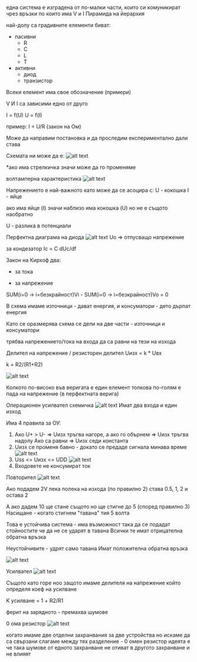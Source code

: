 една система е изградена от по-малки части, които си комуникират чрез връзки по които има V и I
Пирамида на йерархия

най-долу са градивните елементи
биват:
- пасивни 
    - R
    - C
    - L
    - T
- активни 
    - диод
    - транзистор

Всеки елемент има свое обозначение (примери)


V И I са зависими едно от друго

I = f(U)
U = f(I)

пример:
I = U/R  (закон на Ом)

Може да направим постановка и да проследим експериментално дали става

Схемата ни може да е:
![alt text](image.png)

*ако има стрелкичка значи може да го променяме

волтамперна характеристика
![alt text](image-1.png)

Напрежението е най-важното като може да се асоцира с:
U - кокошка
I - яйце

ако има яйце (I) значи наблизо има кокошка (U)
но не е същото наобратно

U - разлика в потенциали


Перфектна диаграма на диода
![alt text](image-2.png)
Uo => отпусващо напрежение



за кондезатор
Ic = C dUc/df


Закон на Кирхоф
два:
- за тока

- за напрежение

SUM(i=0 -> i=безкрайност)Vi - SUM(i=0 -> i=безкрайност)Vo = 0

В схема имаме източници - дават енергия, и консуматори - дето дърпат енергия

Като се оразмерява схема се дели на две части - източници и консуматори

трябва напрежението/тока на входа да са равни на тези на изхода

Делител на напрежение / резисторен делител
Uизх = k * Uвх


k = R2/(R1+R2)

![alt text](image-3.png)


Колкото по-високо във веригата е един елемент толкова по-голям е пада на напрежение (в перфектната верига)


Операционен усилвател
схемичка
![alt text](image-4.png)
Имат два входа и един изход

Има 4 правила за ОУ:
1. Ако U+ > U-  => Uизх тръгва нагоре, а ако го обърнем => Uизх тръгва надолу
 Ако са равни => Uизх седи константа
2. Uизх се променя бавно - докато се предаде сигнала минава време
![alt text](image-5.png)
3. Uss <= Uизх <= UDD
![alt text](image-6.png)
4. Входовете не консумират ток



Повторител
![alt text](image-7.png)

Ако подадем 2V лека полека на изхода (по правилно 2) става 0.5, 1, 2 и остава 2

А ако дадем 10 ще стане същото но ще стигне до 5 (според правилно 3)
Насищане - когато стигнем "тавана" тия 5 волта

Това е устойчива система - има възможност така да се подадат стойностите че да не се ударят в тавана
Всички те имат отрицателна обратна връзка


Неустойчивите - удрят само тавана
Имат положителна обратна връзка

![alt text](image-8.png)


Усилвател
![alt text](image-9.png)

Същото като горе ноо защото имаме делителя на напрежение който определя коеф на усилване

K усилване = 1 + R2/R1



ферит на зарядното - премахва шумове



0 ома резистор
![alt text](image-10.png)

когато имаме две отделни захранвания за две устройства но искаме да са свързани слагаме между тях разделение  - 0 омен резистор
идеята е че така шумове от едното захранване не отиват в другото захранване и не влияят


